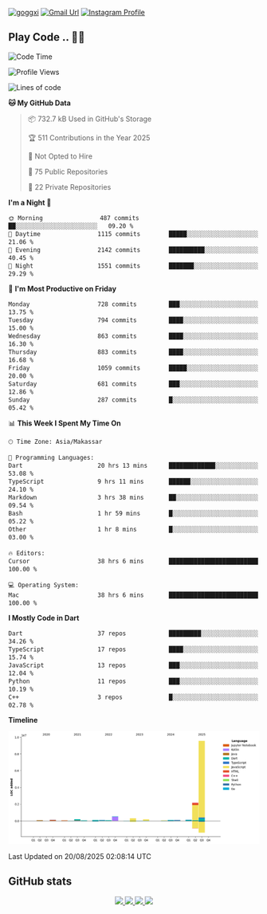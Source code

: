 [![goggxi](https://img.shields.io/badge/Portofolio-Goggxi-orange)](https://goggxi.github.io)
[![Gmail Url](https://img.shields.io/twitter/url?label=Goggxi@gmail.com&logo=gmail&style=social&url=http%3A%2F%2Fmailto%3Acontact.Goggxi@gmail.com)](mailto:Goggxi@gmail.com) [![Instagram Profile](https://img.shields.io/twitter/url?label=moh_rifkan&logo=instagram&style=social&url=https://www.instagram.com/moh_rifkan/)](https://www.instagram.com/moh_rifkan/)

## Play Code .. 💬🚀

<!-- [![Moh Rifkan GitHub stats](https://github-readme-stats.vercel.app/api?username=goggxi&count_private=true&show_icons=true&theme=dracula&custom_title=Goggxi%20Statistic%20🚀)](https://github.com/goggxi/goggxi)

[![Top Langs](https://github-readme-stats.vercel.app/api/top-langs/?username=goggxi&langs_count=8&layout=compact&show_icons=true&theme=dracula)](https://github.com/goggxi/goggxi) -->

<!--START_SECTION:waka-->
![Code Time](http://img.shields.io/badge/Code%20Time-4%2C475%20hrs%2030%20mins-blue)

![Profile Views](http://img.shields.io/badge/Profile%20Views-19-blue)

![Lines of code](https://img.shields.io/badge/From%20Hello%20World%20I%27ve%20Written-13.8%20million%20lines%20of%20code-blue)

**🐱 My GitHub Data** 

> 📦 732.7 kB Used in GitHub's Storage 
 > 
> 🏆 511 Contributions in the Year 2025
 > 
> 🚫 Not Opted to Hire
 > 
> 📜 75 Public Repositories 
 > 
> 🔑 22 Private Repositories 
 > 
**I'm a Night 🦉** 

```text
🌞 Morning                487 commits         ██░░░░░░░░░░░░░░░░░░░░░░░   09.20 % 
🌆 Daytime                1115 commits        █████░░░░░░░░░░░░░░░░░░░░   21.06 % 
🌃 Evening                2142 commits        ██████████░░░░░░░░░░░░░░░   40.45 % 
🌙 Night                  1551 commits        ███████░░░░░░░░░░░░░░░░░░   29.29 % 
```
📅 **I'm Most Productive on Friday** 

```text
Monday                   728 commits         ███░░░░░░░░░░░░░░░░░░░░░░   13.75 % 
Tuesday                  794 commits         ████░░░░░░░░░░░░░░░░░░░░░   15.00 % 
Wednesday                863 commits         ████░░░░░░░░░░░░░░░░░░░░░   16.30 % 
Thursday                 883 commits         ████░░░░░░░░░░░░░░░░░░░░░   16.68 % 
Friday                   1059 commits        █████░░░░░░░░░░░░░░░░░░░░   20.00 % 
Saturday                 681 commits         ███░░░░░░░░░░░░░░░░░░░░░░   12.86 % 
Sunday                   287 commits         █░░░░░░░░░░░░░░░░░░░░░░░░   05.42 % 
```


📊 **This Week I Spent My Time On** 

```text
🕑︎ Time Zone: Asia/Makassar

💬 Programming Languages: 
Dart                     20 hrs 13 mins      █████████████░░░░░░░░░░░░   53.08 % 
TypeScript               9 hrs 11 mins       ██████░░░░░░░░░░░░░░░░░░░   24.10 % 
Markdown                 3 hrs 38 mins       ██░░░░░░░░░░░░░░░░░░░░░░░   09.54 % 
Bash                     1 hr 59 mins        █░░░░░░░░░░░░░░░░░░░░░░░░   05.22 % 
Other                    1 hr 8 mins         █░░░░░░░░░░░░░░░░░░░░░░░░   03.00 % 

🔥 Editors: 
Cursor                   38 hrs 6 mins       █████████████████████████   100.00 % 

💻 Operating System: 
Mac                      38 hrs 6 mins       █████████████████████████   100.00 % 
```

**I Mostly Code in Dart** 

```text
Dart                     37 repos            █████████░░░░░░░░░░░░░░░░   34.26 % 
TypeScript               17 repos            ████░░░░░░░░░░░░░░░░░░░░░   15.74 % 
JavaScript               13 repos            ███░░░░░░░░░░░░░░░░░░░░░░   12.04 % 
Python                   11 repos            ███░░░░░░░░░░░░░░░░░░░░░░   10.19 % 
C++                      3 repos             █░░░░░░░░░░░░░░░░░░░░░░░░   02.78 % 
```



**Timeline**

![Lines of Code chart](https://raw.githubusercontent.com/Goggxi/Goggxi/main/assets/bar_graph.png)


 Last Updated on 20/08/2025 02:08:14 UTC
<!--END_SECTION:waka-->

## GitHub stats

<p align="center">
  <a href="https://github.com/goggxi">
    <img src="http://github-profile-summary-cards.vercel.app/api/cards/profile-details?username=goggxi&theme=transparent" />
  </a>
  <a href="https://github.com/goggxi">
    <img src="https://github-readme-streak-stats.herokuapp.com/?user=goggxi&hide_border=true&card_width=338&theme=transparent" />
  </a>
  <a href="https://github.com/goggxi">
    <img src="http://github-profile-summary-cards.vercel.app/api/cards/stats?username=goggxi&theme=transparent" />
  </a>
  <a href="https://github.com/goggxi">
    <img src="https://github-readme-stats.vercel.app/api/top-langs/?username=goggxi&langs_count=10&exclude_repo=&hide=c,makefile,html,css,sass,nix,nunjucks,tsql,dockerfile,shell&card_width=699&hide_border=true&theme=transparent" />
  </a>
  <!-- <br/>
  <a href="https://github.com/goggxi">
    <img src="https://komarev.com/ghpvc/?username=goggxi&color=blue&style=flat" />
  </a> -->
</p>
